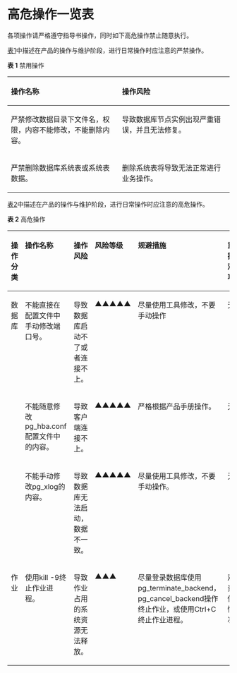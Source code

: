 # 高危操作一览表<a name="ZH-CN_TOPIC_0242215137"></a>

各项操作请严格遵守指导书操作，同时如下高危操作禁止随意执行。

[表1](#zh-cn_topic_0237088894_zh-cn_topic_0059777750_t725e2ece7f7a4d5f962b2c314e7e836b)中描述在产品的操作与维护阶段，进行日常操作时应注意的严禁操作。  

**表 1**  禁用操作

<a name="zh-cn_topic_0237088894_zh-cn_topic_0059777750_t725e2ece7f7a4d5f962b2c314e7e836b"></a>
<table><thead align="left"><tr id="zh-cn_topic_0237088894_zh-cn_topic_0059777750_r9cf4967d6d5748e19f4c5710442a7f2a"><th class="cellrowborder" valign="top" width="50%" id="mcps1.2.3.1.1"><p id="zh-cn_topic_0237088894_zh-cn_topic_0059777750_abd7bf53f59164b05a71cc5092ff012e7"><a name="zh-cn_topic_0237088894_zh-cn_topic_0059777750_abd7bf53f59164b05a71cc5092ff012e7"></a><a name="zh-cn_topic_0237088894_zh-cn_topic_0059777750_abd7bf53f59164b05a71cc5092ff012e7"></a>操作名称</p>
</th>
<th class="cellrowborder" valign="top" width="50%" id="mcps1.2.3.1.2"><p id="zh-cn_topic_0237088894_zh-cn_topic_0059777750_a27373318761947a19205c4429c197f34"><a name="zh-cn_topic_0237088894_zh-cn_topic_0059777750_a27373318761947a19205c4429c197f34"></a><a name="zh-cn_topic_0237088894_zh-cn_topic_0059777750_a27373318761947a19205c4429c197f34"></a>操作风险</p>
</th>
</tr>
</thead>
<tbody><tr id="zh-cn_topic_0237088894_zh-cn_topic_0059777750_r8fb9b9ee04614ae4b19d6257175c7d09"><td class="cellrowborder" valign="top" width="50%" headers="mcps1.2.3.1.1 "><p id="zh-cn_topic_0237088894_zh-cn_topic_0059777750_ad0c36ad81f124d0c937883d307633567"><a name="zh-cn_topic_0237088894_zh-cn_topic_0059777750_ad0c36ad81f124d0c937883d307633567"></a><a name="zh-cn_topic_0237088894_zh-cn_topic_0059777750_ad0c36ad81f124d0c937883d307633567"></a>严禁修改数据目录下文件名，权限，内容不能修改，不能删除内容。</p>
</td>
<td class="cellrowborder" valign="top" width="50%" headers="mcps1.2.3.1.2 "><p id="zh-cn_topic_0237088894_zh-cn_topic_0059777750_a21ffdbb8f4a247a1b7c2cd10a28823c5"><a name="zh-cn_topic_0237088894_zh-cn_topic_0059777750_a21ffdbb8f4a247a1b7c2cd10a28823c5"></a><a name="zh-cn_topic_0237088894_zh-cn_topic_0059777750_a21ffdbb8f4a247a1b7c2cd10a28823c5"></a>导致<span id="zh-cn_topic_0237088894_text3920216153317"><a name="zh-cn_topic_0237088894_text3920216153317"></a><a name="zh-cn_topic_0237088894_text3920216153317"></a>数据库节点</span>实例出现严重错误，并且无法修复。</p>
</td>
</tr>
<tr id="zh-cn_topic_0237088894_zh-cn_topic_0059777750_r8585d9fe35434479a273e3a0bba74407"><td class="cellrowborder" valign="top" width="50%" headers="mcps1.2.3.1.1 "><p id="zh-cn_topic_0237088894_zh-cn_topic_0059777750_ae436631e9128462698b0926b34aa1b3d"><a name="zh-cn_topic_0237088894_zh-cn_topic_0059777750_ae436631e9128462698b0926b34aa1b3d"></a><a name="zh-cn_topic_0237088894_zh-cn_topic_0059777750_ae436631e9128462698b0926b34aa1b3d"></a>严禁删除数据库系统表或系统表数据。</p>
</td>
<td class="cellrowborder" valign="top" width="50%" headers="mcps1.2.3.1.2 "><p id="zh-cn_topic_0237088894_zh-cn_topic_0059777750_a3ff42e36b6024ab8b9e26649757baa95"><a name="zh-cn_topic_0237088894_zh-cn_topic_0059777750_a3ff42e36b6024ab8b9e26649757baa95"></a><a name="zh-cn_topic_0237088894_zh-cn_topic_0059777750_a3ff42e36b6024ab8b9e26649757baa95"></a>删除系统表将导致无法正常进行业务操作。</p>
</td>
</tr>
</tbody>
</table>

[表2](#zh-cn_topic_0237088894_zh-cn_topic_0059777750_tf7f1e2a0747f496baffa365814127a3c)中描述在产品的操作与维护阶段，进行日常操作时应注意的高危操作。  

**表 2**  高危操作

<a name="zh-cn_topic_0237088894_zh-cn_topic_0059777750_tf7f1e2a0747f496baffa365814127a3c"></a>
<table><thead align="left"><tr id="zh-cn_topic_0237088894_zh-cn_topic_0059777750_r00b800b9cfde4444a9745ace4f3f9771"><th class="cellrowborder" valign="top" width="9.839016098390161%" id="mcps1.2.7.1.1"><p id="zh-cn_topic_0237088894_zh-cn_topic_0059777750_ae1e8f48a5d714b55b61062efaf1446a2"><a name="zh-cn_topic_0237088894_zh-cn_topic_0059777750_ae1e8f48a5d714b55b61062efaf1446a2"></a><a name="zh-cn_topic_0237088894_zh-cn_topic_0059777750_ae1e8f48a5d714b55b61062efaf1446a2"></a>操作分类</p>
</th>
<th class="cellrowborder" valign="top" width="25.807419258074194%" id="mcps1.2.7.1.2"><p id="zh-cn_topic_0237088894_zh-cn_topic_0059777750_af94dcd3387914bfab8a99fcb9b86a3bf"><a name="zh-cn_topic_0237088894_zh-cn_topic_0059777750_af94dcd3387914bfab8a99fcb9b86a3bf"></a><a name="zh-cn_topic_0237088894_zh-cn_topic_0059777750_af94dcd3387914bfab8a99fcb9b86a3bf"></a>操作名称</p>
</th>
<th class="cellrowborder" valign="top" width="14.34856514348565%" id="mcps1.2.7.1.3"><p id="zh-cn_topic_0237088894_zh-cn_topic_0059777750_a8eb8caf538f7477cb2bd9f7b3ff331b9"><a name="zh-cn_topic_0237088894_zh-cn_topic_0059777750_a8eb8caf538f7477cb2bd9f7b3ff331b9"></a><a name="zh-cn_topic_0237088894_zh-cn_topic_0059777750_a8eb8caf538f7477cb2bd9f7b3ff331b9"></a>操作风险</p>
</th>
<th class="cellrowborder" valign="top" width="10.02899710028997%" id="mcps1.2.7.1.4"><p id="zh-cn_topic_0237088894_zh-cn_topic_0059777750_a35ceee57bace428d8006b9f47830dc8c"><a name="zh-cn_topic_0237088894_zh-cn_topic_0059777750_a35ceee57bace428d8006b9f47830dc8c"></a><a name="zh-cn_topic_0237088894_zh-cn_topic_0059777750_a35ceee57bace428d8006b9f47830dc8c"></a>风险等级</p>
</th>
<th class="cellrowborder" valign="top" width="28.257174282571746%" id="mcps1.2.7.1.5"><p id="zh-cn_topic_0237088894_zh-cn_topic_0059777750_a78d5a52d12614b52996eedab4c17152a"><a name="zh-cn_topic_0237088894_zh-cn_topic_0059777750_a78d5a52d12614b52996eedab4c17152a"></a><a name="zh-cn_topic_0237088894_zh-cn_topic_0059777750_a78d5a52d12614b52996eedab4c17152a"></a>规避措施</p>
</th>
<th class="cellrowborder" valign="top" width="11.71882811718828%" id="mcps1.2.7.1.6"><p id="zh-cn_topic_0237088894_zh-cn_topic_0059777750_a685c7ec384fd4081ab30aa32cda54d80"><a name="zh-cn_topic_0237088894_zh-cn_topic_0059777750_a685c7ec384fd4081ab30aa32cda54d80"></a><a name="zh-cn_topic_0237088894_zh-cn_topic_0059777750_a685c7ec384fd4081ab30aa32cda54d80"></a>重大操作观察项目</p>
</th>
</tr>
</thead>
<tbody><tr id="zh-cn_topic_0237088894_zh-cn_topic_0059777750_r9f29fffa729b4cef856a23f7643fcf4d"><td class="cellrowborder" rowspan="3" valign="top" width="9.839016098390161%" headers="mcps1.2.7.1.1 "><p id="zh-cn_topic_0237088894_zh-cn_topic_0059777750_a9c28b0c17e9546529917b54547cfa8cf"><a name="zh-cn_topic_0237088894_zh-cn_topic_0059777750_a9c28b0c17e9546529917b54547cfa8cf"></a><a name="zh-cn_topic_0237088894_zh-cn_topic_0059777750_a9c28b0c17e9546529917b54547cfa8cf"></a>数据库</p>
</td>
<td class="cellrowborder" valign="top" width="25.807419258074194%" headers="mcps1.2.7.1.2 "><p id="zh-cn_topic_0237088894_zh-cn_topic_0059777750_a2f0eeac2a9a64f9d8c9955254ce9e50e"><a name="zh-cn_topic_0237088894_zh-cn_topic_0059777750_a2f0eeac2a9a64f9d8c9955254ce9e50e"></a><a name="zh-cn_topic_0237088894_zh-cn_topic_0059777750_a2f0eeac2a9a64f9d8c9955254ce9e50e"></a>不能直接在配置文件中手动修改端口号。</p>
</td>
<td class="cellrowborder" valign="top" width="14.34856514348565%" headers="mcps1.2.7.1.3 "><p id="zh-cn_topic_0237088894_zh-cn_topic_0059777750_a92df7bd896a84ff19ca9162d0364062d"><a name="zh-cn_topic_0237088894_zh-cn_topic_0059777750_a92df7bd896a84ff19ca9162d0364062d"></a><a name="zh-cn_topic_0237088894_zh-cn_topic_0059777750_a92df7bd896a84ff19ca9162d0364062d"></a>导致数据库启动不了或者连接不上。</p>
</td>
<td class="cellrowborder" valign="top" width="10.02899710028997%" headers="mcps1.2.7.1.4 "><p id="zh-cn_topic_0237088894_zh-cn_topic_0059777750_p13111338191110"><a name="zh-cn_topic_0237088894_zh-cn_topic_0059777750_p13111338191110"></a><a name="zh-cn_topic_0237088894_zh-cn_topic_0059777750_p13111338191110"></a>▲▲▲▲▲</p>
</td>
<td class="cellrowborder" valign="top" width="28.257174282571746%" headers="mcps1.2.7.1.5 "><p id="zh-cn_topic_0237088894_zh-cn_topic_0059777750_a1bc9a640782140d3924d3a3bde4f8d04"><a name="zh-cn_topic_0237088894_zh-cn_topic_0059777750_a1bc9a640782140d3924d3a3bde4f8d04"></a><a name="zh-cn_topic_0237088894_zh-cn_topic_0059777750_a1bc9a640782140d3924d3a3bde4f8d04"></a>尽量使用工具修改，不要手动操作</p>
</td>
<td class="cellrowborder" valign="top" width="11.71882811718828%" headers="mcps1.2.7.1.6 "><p id="zh-cn_topic_0237088894_zh-cn_topic_0059777750_a6ab1232eb2714c9da24f8eab6a6a5514"><a name="zh-cn_topic_0237088894_zh-cn_topic_0059777750_a6ab1232eb2714c9da24f8eab6a6a5514"></a><a name="zh-cn_topic_0237088894_zh-cn_topic_0059777750_a6ab1232eb2714c9da24f8eab6a6a5514"></a>无。</p>
</td>
</tr>
<tr id="zh-cn_topic_0237088894_zh-cn_topic_0059777750_rba83f8b686b640b4beba9323a3097d29"><td class="cellrowborder" valign="top" headers="mcps1.2.7.1.1 "><p id="zh-cn_topic_0237088894_zh-cn_topic_0059777750_zh-cn_topic_0058967692_p42994821641"><a name="zh-cn_topic_0237088894_zh-cn_topic_0059777750_zh-cn_topic_0058967692_p42994821641"></a><a name="zh-cn_topic_0237088894_zh-cn_topic_0059777750_zh-cn_topic_0058967692_p42994821641"></a>不能随意修改pg_hba.conf配置文件中的内容。</p>
</td>
<td class="cellrowborder" valign="top" headers="mcps1.2.7.1.2 "><p id="zh-cn_topic_0237088894_zh-cn_topic_0059777750_ad4f7bb945e21477384f9ac5be17f9fcc"><a name="zh-cn_topic_0237088894_zh-cn_topic_0059777750_ad4f7bb945e21477384f9ac5be17f9fcc"></a><a name="zh-cn_topic_0237088894_zh-cn_topic_0059777750_ad4f7bb945e21477384f9ac5be17f9fcc"></a>导致客户端连接不上。</p>
</td>
<td class="cellrowborder" valign="top" headers="mcps1.2.7.1.3 "><p id="zh-cn_topic_0237088894_zh-cn_topic_0059777750_a18afdafc20454cac906e320ad820412a"><a name="zh-cn_topic_0237088894_zh-cn_topic_0059777750_a18afdafc20454cac906e320ad820412a"></a><a name="zh-cn_topic_0237088894_zh-cn_topic_0059777750_a18afdafc20454cac906e320ad820412a"></a>▲▲▲▲▲</p>
</td>
<td class="cellrowborder" valign="top" headers="mcps1.2.7.1.4 "><p id="zh-cn_topic_0237088894_zh-cn_topic_0059777750_zh-cn_topic_0058967692_p415704916336"><a name="zh-cn_topic_0237088894_zh-cn_topic_0059777750_zh-cn_topic_0058967692_p415704916336"></a><a name="zh-cn_topic_0237088894_zh-cn_topic_0059777750_zh-cn_topic_0058967692_p415704916336"></a>严格根据产品手册操作。</p>
</td>
<td class="cellrowborder" valign="top" headers="mcps1.2.7.1.5 "><p id="zh-cn_topic_0237088894_zh-cn_topic_0059777750_zh-cn_topic_0058967692_p117668416336"><a name="zh-cn_topic_0237088894_zh-cn_topic_0059777750_zh-cn_topic_0058967692_p117668416336"></a><a name="zh-cn_topic_0237088894_zh-cn_topic_0059777750_zh-cn_topic_0058967692_p117668416336"></a>无。</p>
</td>
</tr>
<tr id="zh-cn_topic_0237088894_zh-cn_topic_0059777750_re8018d336fdd4804a84b9f5f11c1273b"><td class="cellrowborder" valign="top" headers="mcps1.2.7.1.1 "><p id="zh-cn_topic_0237088894_zh-cn_topic_0059777750_zh-cn_topic_0058967692_p77026521647"><a name="zh-cn_topic_0237088894_zh-cn_topic_0059777750_zh-cn_topic_0058967692_p77026521647"></a><a name="zh-cn_topic_0237088894_zh-cn_topic_0059777750_zh-cn_topic_0058967692_p77026521647"></a>不能手动修改pg_xlog的内容。</p>
</td>
<td class="cellrowborder" valign="top" headers="mcps1.2.7.1.2 "><p id="zh-cn_topic_0237088894_zh-cn_topic_0059777750_a97778174eac946b59a17cead8b920c02"><a name="zh-cn_topic_0237088894_zh-cn_topic_0059777750_a97778174eac946b59a17cead8b920c02"></a><a name="zh-cn_topic_0237088894_zh-cn_topic_0059777750_a97778174eac946b59a17cead8b920c02"></a>导致数据库无法启动，数据不一致。</p>
</td>
<td class="cellrowborder" valign="top" headers="mcps1.2.7.1.3 "><p id="zh-cn_topic_0237088894_zh-cn_topic_0059777750_a5f2496284e3a47d9abc1aba7908fc6a0"><a name="zh-cn_topic_0237088894_zh-cn_topic_0059777750_a5f2496284e3a47d9abc1aba7908fc6a0"></a><a name="zh-cn_topic_0237088894_zh-cn_topic_0059777750_a5f2496284e3a47d9abc1aba7908fc6a0"></a>▲▲▲▲▲</p>
</td>
<td class="cellrowborder" valign="top" headers="mcps1.2.7.1.4 "><p id="zh-cn_topic_0237088894_zh-cn_topic_0059777750_a7e276914549e4054baab119b263d2b3a"><a name="zh-cn_topic_0237088894_zh-cn_topic_0059777750_a7e276914549e4054baab119b263d2b3a"></a><a name="zh-cn_topic_0237088894_zh-cn_topic_0059777750_a7e276914549e4054baab119b263d2b3a"></a>尽量使用工具修改，不要手动操作。</p>
</td>
<td class="cellrowborder" valign="top" headers="mcps1.2.7.1.5 "><p id="zh-cn_topic_0237088894_zh-cn_topic_0059777750_ad544c8d69a194545ba779f9ada90b264"><a name="zh-cn_topic_0237088894_zh-cn_topic_0059777750_ad544c8d69a194545ba779f9ada90b264"></a><a name="zh-cn_topic_0237088894_zh-cn_topic_0059777750_ad544c8d69a194545ba779f9ada90b264"></a>无。</p>
</td>
</tr>
<tr id="zh-cn_topic_0237088894_row620571192516"><td class="cellrowborder" valign="top" width="9.839016098390161%" headers="mcps1.2.7.1.1 "><p id="zh-cn_topic_0237088894_p620551122514"><a name="zh-cn_topic_0237088894_p620551122514"></a><a name="zh-cn_topic_0237088894_p620551122514"></a>作业</p>
</td>
<td class="cellrowborder" valign="top" width="25.807419258074194%" headers="mcps1.2.7.1.2 "><p id="zh-cn_topic_0237088894_p11205117258"><a name="zh-cn_topic_0237088894_p11205117258"></a><a name="zh-cn_topic_0237088894_p11205117258"></a>使用kill -9终止作业进程。</p>
</td>
<td class="cellrowborder" valign="top" width="14.34856514348565%" headers="mcps1.2.7.1.3 "><p id="zh-cn_topic_0237088894_p1320518172517"><a name="zh-cn_topic_0237088894_p1320518172517"></a><a name="zh-cn_topic_0237088894_p1320518172517"></a>导致作业占用的系统资源无法释放。</p>
</td>
<td class="cellrowborder" valign="top" width="10.02899710028997%" headers="mcps1.2.7.1.4 "><p id="zh-cn_topic_0237088894_p1206121112518"><a name="zh-cn_topic_0237088894_p1206121112518"></a><a name="zh-cn_topic_0237088894_p1206121112518"></a>▲▲▲</p>
</td>
<td class="cellrowborder" valign="top" width="28.257174282571746%" headers="mcps1.2.7.1.5 "><p id="zh-cn_topic_0237088894_p1220601102515"><a name="zh-cn_topic_0237088894_p1220601102515"></a><a name="zh-cn_topic_0237088894_p1220601102515"></a>尽量登录数据库使用pg_terminate_backend，pg_cancel_backend操作终止作业，或使用Ctrl+C终止作业进程。</p>
</td>
<td class="cellrowborder" valign="top" width="11.71882811718828%" headers="mcps1.2.7.1.6 "><p id="zh-cn_topic_0237088894_p192065182513"><a name="zh-cn_topic_0237088894_p192065182513"></a><a name="zh-cn_topic_0237088894_p192065182513"></a>观察资源使用情况。</p>
</td>
</tr>
</tbody>
</table>

